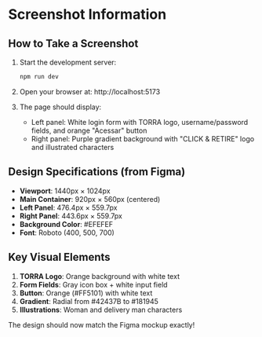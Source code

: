 # Screenshot Information

## How to Take a Screenshot

1. Start the development server:
   ```bash
   npm run dev
   ```

2. Open your browser at: http://localhost:5173

3. The page should display:
   - Left panel: White login form with TORRA logo, username/password fields, and orange "Acessar" button
   - Right panel: Purple gradient background with "CLICK & RETIRE" logo and illustrated characters

## Design Specifications (from Figma)

- **Viewport**: 1440px × 1024px
- **Main Container**: 920px × 560px (centered)
- **Left Panel**: 476.4px × 559.7px
- **Right Panel**: 443.6px × 559.7px
- **Background Color**: #EFEFEF
- **Font**: Roboto (400, 500, 700)

## Key Visual Elements

1. **TORRA Logo**: Orange background with white text
2. **Form Fields**: Gray icon box + white input field
3. **Button**: Orange (#FF5101) with white text
4. **Gradient**: Radial from #42437B to #181945
5. **Illustrations**: Woman and delivery man characters

The design should now match the Figma mockup exactly!
